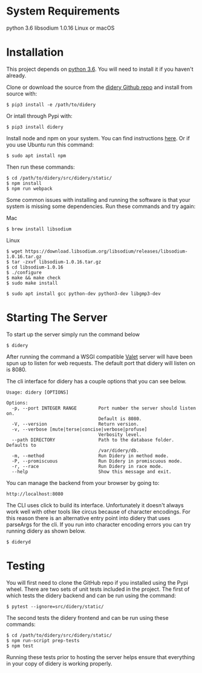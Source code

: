 System Requirements
===================
python 3.6
libsodium 1.0.16
Linux or macOS


Installation
============

This project depends on [python 3.6](https://www.python.org/downloads/).  You will need to install it if you haven't already.

Clone or download the source from the [didery Github repo](https://github.com/reputage/didery.git) and install from source with:
```
$ pip3 install -e /path/to/didery
```
Or intall through Pypi with:
```
$ pip3 install didery
```

Install node and npm on your system.  You can find instructions [here](https://nodejs.org/en/download/). Or if you use Ubuntu run this command:
```
$ sudo apt install npm
```
Then run these commands:
```
$ cd /path/to/didery/src/didery/static/
$ npm install
$ npm run webpack
```

Some common issues with installing and running the software is that your system is missing some dependencies. Run these commands and try again:

Mac
```
$ brew install libsodium
```  
Linux
```
$ wget https://download.libsodium.org/libsodium/releases/libsodium-1.0.16.tar.gz  
$ tar -zxvf libsodium-1.0.16.tar.gz  
$ cd libsodium-1.0.16  
$ ./configure  
$ make && make check  
$ sudo make install  

$ sudo apt install gcc python-dev python3-dev libgmp3-dev
```

Starting The Server
===================

To start up the server simply run the command below

```
$ didery
```
After running the command a WSGI compatible [Valet](https://github.com/ioflo/ioflo/blob/master/ioflo/aio/http/serving.py) server will have been spun up to listen for web requests.  The default port that didery will listen on is 8080.

The cli interface for didery has a couple options that you can see below.

```
Usage: didery [OPTIONS]

Options:
  -p, --port INTEGER RANGE        Port number the server should listen on.
                                  Default is 8080.
  -V, --version                   Return version.
  -v, --verbose [mute|terse|concise|verbose|profuse]
                                  Verbosity level.
  --path DIRECTORY                Path to the database folder. Defaults to
                                  /var/didery/db.
  -m, --method                    Run Didery in method mode.
  -P, --promiscuous               Run Didery in promiscuous mode.
  -r, --race                      Run Didery in race mode.
  --help                          Show this message and exit.
```

You can manage the backend from your browser by going to:
```
http://localhost:8080
```

The CLI uses click to build its interface.  Unfortunately it doesn't always work well with other tools like circus because of character encodings. For this reason there is an alternative entry point into didery that uses parseArgs for the cli.  If you run into character encoding errors you can try running didery as shown below.
```
$ dideryd
```

Testing
=======

You will first need to clone the GitHub repo if you installed using the Pypi wheel. There are two sets of unit tests included in the project. The first of which tests the didery backend and can be run using the command:
```
$ pytest --ignore=src/didery/static/
```
The second tests the didery frontend and can be run using these commands:
```
$ cd /path/to/didery/src/didery/static/
$ npm run-script prep-tests
$ npm test
```
Running these tests prior to hosting the server helps ensure that everything in your copy of didery is working properly.
